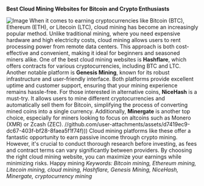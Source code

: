 **Best Cloud Mining Websites for Bitcoin and Crypto Enthusiasts**

![Image](https://github.com/user-attachments/assets/d7419ec9-dc67-403f-bf28-8faea5f1f74f)
When it comes to earning cryptocurrencies like Bitcoin (BTC), Ethereum (ETH), or Litecoin (LTC), cloud mining has become an increasingly popular method. Unlike traditional mining, where you need expensive hardware and high electricity costs, cloud mining allows users to rent processing power from remote data centers. This approach is both cost-effective and convenient, making it ideal for beginners and seasoned miners alike.
One of the best cloud mining websites is **Hashflare**, which offers contracts for various cryptocurrencies, including BTC and LTC. Another notable platform is **Genesis Mining**, known for its robust infrastructure and user-friendly interface. Both platforms provide excellent uptime and customer support, ensuring that your mining experience remains hassle-free.
For those interested in alternative coins, **NiceHash** is a must-try. It allows users to mine different cryptocurrencies and automatically sell them for Bitcoin, simplifying the process of converting mined coins into a single currency. Additionally, **Minergate** is another top choice, especially for miners looking to focus on altcoins such as Monero (XMR) or Zcash (ZEC).
 //github.com/user-attachments/assets/d7419ec9-dc67-403f-bf28-8faea5f1f74f)))
Cloud mining platforms like these offer a fantastic opportunity to earn passive income through crypto mining. However, it's crucial to conduct thorough research before investing, as fees and contract terms can vary significantly between providers. By choosing the right cloud mining website, you can maximize your earnings while minimizing risks. Happy mining 
*Keywords: Bitcoin mining, Ethereum mining, Litecoin mining, cloud mining, Hashflare, Genesis Mining, NiceHash, Minergate, cryptocurrency mining*

